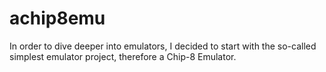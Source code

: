 # achip8emu

In order to dive deeper into emulators, I decided to start with the so-called simplest emulator project, therefore a Chip-8 Emulator.